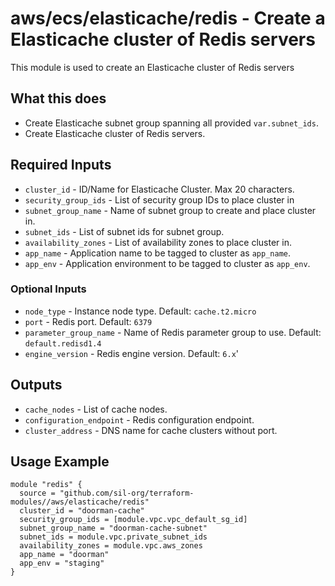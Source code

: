 # aws/ecs/elasticache/redis - Create a Elasticache cluster of Redis servers
This module is used to create an Elasticache cluster of Redis servers

## What this does

 - Create Elasticache subnet group spanning all provided `var.subnet_ids`.
 - Create Elasticache cluster of Redis servers.

## Required Inputs

 - `cluster_id` - ID/Name for Elasticache Cluster. Max 20 characters.
 - `security_group_ids` - List of security group IDs to place cluster in
 - `subnet_group_name` - Name of subnet group to create and place cluster in.
 - `subnet_ids` - List of subnet ids for subnet group.
 - `availability_zones` - List of availability zones to place cluster in.
 - `app_name` - Application name to be tagged to cluster as `app_name`.
 - `app_env` - Application environment to be tagged to cluster as `app_env`.

### Optional Inputs

 - `node_type` - Instance node type. Default: `cache.t2.micro`
 - `port` - Redis port. Default: `6379`
 - `parameter_group_name` - Name of Redis parameter group to use. Default: `default.redisd1.4`
 - `engine_version` - Redis engine version. Default: `6.x`'

## Outputs

 - `cache_nodes` - List of cache nodes.
 - `configuration_endpoint` - Redis configuration endpoint.
 - `cluster_address` - DNS name for cache clusters without port.

## Usage Example

```hcl
module "redis" {
  source = "github.com/sil-org/terraform-modules//aws/elasticache/redis"
  cluster_id = "doorman-cache"
  security_group_ids = [module.vpc.vpc_default_sg_id]
  subnet_group_name = "doorman-cache-subnet"
  subnet_ids = module.vpc.private_subnet_ids
  availability_zones = module.vpc.aws_zones
  app_name = "doorman"
  app_env = "staging"
}
```
